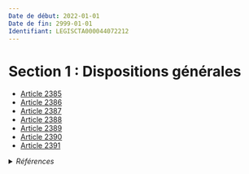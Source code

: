 ```yaml
---
Date de début: 2022-01-01
Date de fin: 2999-01-01
Identifiant: LEGISCTA000044072212
---
```


<h1>Section 1 : Dispositions générales</h1>

- [Article 2385](article_2385.md)
- [Article 2386](article_2386.md)
- [Article 2387](article_2387.md)
- [Article 2388](article_2388.md)
- [Article 2389](article_2389.md)
- [Article 2390](article_2390.md)
- [Article 2391](article_2391.md)

<details>
  <summary><em>Références</em></summary>

  <h2>Articles faisant référence à la section</h2>
  
  <ul>
    <li>
      <a href="https://legal.tricoteuses.fr//redirection/LEGIARTI000044045526?vers=git&vers=legifrance">Ordonnance n° 2021-1192 du 15 septembre 2021 portant réforme du droit des sûretés - article 15 ENTIEREMENT_MODIF</a> MODIFIE source
    </li>
  </ul>
</details>
